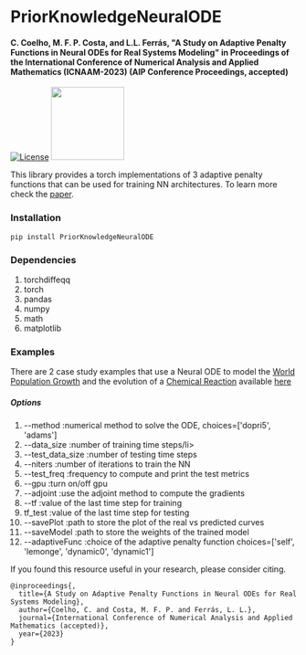 # PriorKnowledgeNeuralODE

#### C. Coelho, M. F. P. Costa, and L.L. Ferrás, "A Study on Adaptive Penalty Functions in Neural ODEs for Real Systems Modeling" in Proceedings of the International Conference of Numerical Analysis and Applied Mathematics (ICNAAM-2023) (AIP Conference Proceedings, accepted)

[![License](https://img.shields.io/github/license/lululxvi/deepxde)](https://github.com/lululxvi/deepxde/blob/master/LICENSE) <img src="https://github.com/pytorch/pytorch/blob/main/docs/source/_static/img/pytorch-logo-dark.svg" width="128"/>


This library provides a torch implementations of 3 adaptive penalty functions that can be used for training NN architectures. To learn more check the [paper](A_Study_on_Adaptive_Penalty_Functions_in_Neural_ODEs.pdf).

### Installation
```
pip install PriorKnowledgeNeuralODE
```

### Dependencies
<ol>
  <li>torchdiffeqq</li>
  <li>torch</li>
  <li>pandas</li>
  <li>numpy</li>
  <li>math</li>
  <li>matplotlib</li>
</ol>

### Examples
There are 2 case study examples that use a Neural ODE to model the [World Population Growth](https://www.kaggle.com/datasets/cici118/world-population-growth) and the evolution of a [Chemical Reaction](https://www.kaggle.com/datasets/cici118/synthetic-chemical-reaction) available [here](https://github.com/CeciliaCoelho/PriorKnowledgeNeuralODE/tree/master/examples/selfAdaptivePenalty)

##### Options
<ol>
  <li>--method :numerical method to solve the ODE, choices=['dopri5', 'adams']</li>
  <li>--data_size :number of training time steps/li>
  <li>--test_data_size :number of testing time steps</li>
  <li>--niters :number of iterations to train the NN</li>
  <li>--test_freq :frequency to compute and print the test metrics</li>
  <li>--gpu :turn on/off gpu</li>
  <li>--adjoint :use the adjoint method to compute the gradients</li>
  <li>--tf :value of the last time step for training</li>
  <li>tf_test :value of the last time step for testing</li>
  <li>--savePlot :path to store the plot of the real vs predicted curves</li>
  <li>--saveModel :path to store the weights of the trained model</li>
  <li>--adaptiveFunc :choice of the adaptive penalty function choices=['self', 'lemonge', 'dynamic0', 'dynamic1']</li>
 
</ol>

If you found this resource useful in your research, please consider citing.

```
@inproceedings{,
  title={A Study on Adaptive Penalty Functions in Neural ODEs for Real Systems Modeling},
  author={Coelho, C. and Costa, M. F. P. and Ferrás, L. L.},
  journal={International Conference of Numerical Analysis and Applied Mathematics (accepted)},
  year={2023}
}
